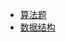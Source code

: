 <!-- docs/Algorithm/_sidebar.md -->

* [算法题](Algorithm/AlgorithmProblemNotes)
* [数据结构](Algorithm/DataStructs)